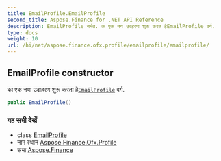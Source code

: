 ```yaml
---
title: EmailProfile.EmailProfile
second_title: Aspose.Finance for .NET API Reference
description: EmailProfile नर्मत. क एक नय उदहरण शुरू करत हैEmailProfile वर्ग.
type: docs
weight: 10
url: /hi/net/aspose.finance.ofx.profile/emailprofile/emailprofile/
---
```

## EmailProfile constructor

का एक नया उदाहरण शुरू करता है[`EmailProfile`](../) वर्ग.

```csharp
public EmailProfile()
```

### यह सभी देखें

* class [EmailProfile](../)
* नाम स्थान [Aspose.Finance.Ofx.Profile](../../emailprofile/)
* सभा [Aspose.Finance](../../../)


